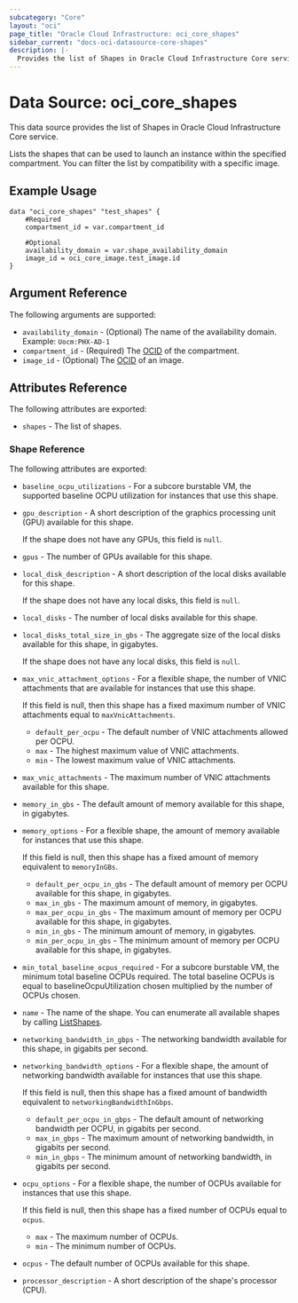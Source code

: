 ```yaml
---
subcategory: "Core"
layout: "oci"
page_title: "Oracle Cloud Infrastructure: oci_core_shapes"
sidebar_current: "docs-oci-datasource-core-shapes"
description: |-
  Provides the list of Shapes in Oracle Cloud Infrastructure Core service
---
```


# Data Source: oci_core_shapes
This data source provides the list of Shapes in Oracle Cloud Infrastructure Core service.

Lists the shapes that can be used to launch an instance within the specified compartment. You can
filter the list by compatibility with a specific image.


## Example Usage

```hcl
data "oci_core_shapes" "test_shapes" {
	#Required
	compartment_id = var.compartment_id

	#Optional
	availability_domain = var.shape_availability_domain
	image_id = oci_core_image.test_image.id
}
```

## Argument Reference

The following arguments are supported:

* `availability_domain` - (Optional) The name of the availability domain.  Example: `Uocm:PHX-AD-1` 
* `compartment_id` - (Required) The [OCID](https://docs.cloud.oracle.com/iaas/Content/General/Concepts/identifiers.htm) of the compartment.
* `image_id` - (Optional) The [OCID](https://docs.cloud.oracle.com/iaas/Content/General/Concepts/identifiers.htm) of an image.


## Attributes Reference

The following attributes are exported:

* `shapes` - The list of shapes.

### Shape Reference

The following attributes are exported:

* `baseline_ocpu_utilizations` - For a subcore burstable VM, the supported baseline OCPU utilization for instances that use this shape. 
* `gpu_description` - A short description of the graphics processing unit (GPU) available for this shape.

	If the shape does not have any GPUs, this field is `null`. 
* `gpus` - The number of GPUs available for this shape. 
* `local_disk_description` - A short description of the local disks available for this shape.

	If the shape does not have any local disks, this field is `null`. 
* `local_disks` - The number of local disks available for this shape. 
* `local_disks_total_size_in_gbs` - The aggregate size of the local disks available for this shape, in gigabytes.

	If the shape does not have any local disks, this field is `null`. 
* `max_vnic_attachment_options` - For a flexible shape, the number of VNIC attachments that are available for instances that use this shape.

	If this field is null, then this shape has a fixed maximum number of VNIC attachments equal to `maxVnicAttachments`. 
	* `default_per_ocpu` - The default number of VNIC attachments allowed per OCPU. 
	* `max` - The highest maximum value of VNIC attachments. 
	* `min` - The lowest maximum value of VNIC attachments. 
* `max_vnic_attachments` - The maximum number of VNIC attachments available for this shape. 
* `memory_in_gbs` - The default amount of memory available for this shape, in gigabytes. 
* `memory_options` - For a flexible shape, the amount of memory available for instances that use this shape.

	If this field is null, then this shape has a fixed amount of memory equivalent to `memoryInGBs`. 
	* `default_per_ocpu_in_gbs` - The default amount of memory per OCPU available for this shape, in gigabytes. 
	* `max_in_gbs` - The maximum amount of memory, in gigabytes. 
	* `max_per_ocpu_in_gbs` - The maximum amount of memory per OCPU available for this shape, in gigabytes. 
	* `min_in_gbs` - The minimum amount of memory, in gigabytes. 
	* `min_per_ocpu_in_gbs` - The minimum amount of memory per OCPU available for this shape, in gigabytes. 
* `min_total_baseline_ocpus_required` - For a subcore burstable VM, the minimum total baseline OCPUs required. The total baseline OCPUs is equal to baselineOcpuUtilization chosen multiplied by the number of OCPUs chosen. 
* `name` - The name of the shape. You can enumerate all available shapes by calling [ListShapes](https://docs.cloud.oracle.com/iaas/api/#/en/iaas/latest/Shape/ListShapes). 
* `networking_bandwidth_in_gbps` - The networking bandwidth available for this shape, in gigabits per second. 
* `networking_bandwidth_options` - For a flexible shape, the amount of networking bandwidth available for instances that use this shape.

	If this field is null, then this shape has a fixed amount of bandwidth equivalent to `networkingBandwidthInGbps`. 
	* `default_per_ocpu_in_gbps` - The default amount of networking bandwidth per OCPU, in gigabits per second. 
	* `max_in_gbps` - The maximum amount of networking bandwidth, in gigabits per second. 
	* `min_in_gbps` - The minimum amount of networking bandwidth, in gigabits per second. 
* `ocpu_options` - For a flexible shape, the number of OCPUs available for instances that use this shape.

	If this field is null, then this shape has a fixed number of OCPUs equal to `ocpus`. 
	* `max` - The maximum number of OCPUs. 
	* `min` - The minimum number of OCPUs. 
* `ocpus` - The default number of OCPUs available for this shape. 
* `processor_description` - A short description of the shape's processor (CPU). 

